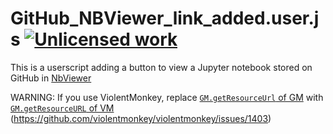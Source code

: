 GitHub_NBViewer_link_added.user.js [![Unlicensed work](https://raw.githubusercontent.com/unlicense/unlicense.org/master/static/favicon.png)](https://unlicense.org/)
==================================

This is a userscript adding a button to view a Jupyter notebook stored on GitHub in [NbViewer](https://nbviewer.org)

WARNING: If you use ViolentMonkey, replace [`GM.getResourceUrl` of GM](https://wiki.greasespot.net/GM.getResourceUrl) with [`GM.getResourceURL` of VM](https://violentmonkey.github.io/api/gm/#gm_getresourceurl) (https://github.com/violentmonkey/violentmonkey/issues/1403)
